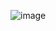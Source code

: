 ![image](https://github.com/projetosventura/feliz_natal_2023/assets/57150877/9bd5725f-5b30-47e7-8526-9f11237e991c)
